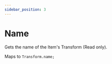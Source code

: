 ```yaml
---
sidebar_position: 3
---
```


# Name

Gets the name of the Item's Transform (Read only).

Maps to `Transform.name;`